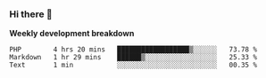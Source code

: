 ### Hi there 👋


**Weekly development breakdown**

<!--START_SECTION:waka-->
```text
PHP        4 hrs 20 mins   ██████████████████▒░░░░░░   73.78 % 
Markdown   1 hr 29 mins    ██████▒░░░░░░░░░░░░░░░░░░   25.33 % 
Text       1 min           ░░░░░░░░░░░░░░░░░░░░░░░░░   00.35 % 
```
<!--END_SECTION:waka-->
